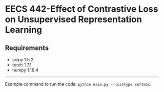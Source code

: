 # EECS 442-Effect of Contrastive Loss on Unsupervised Representation Learning
## Requirements
* scipy 1.5.2 
* torch 1.7.1    
* numpy 1.16.4 
***
Example command to run the code: `python main.py --losstype softmax`.
